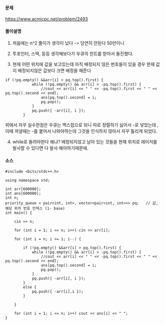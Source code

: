 #### 문제 
https://www.acmicpc.net/problem/2493

#### 풀이설명

1. 처음에는 n^2 풀이가 생각이 났다 -> 당연히 안된다 50만이니 

2. 투포인터, 스택, 등등 생각해보다가 우큐의 힌트를 받아서 돌진했다.

3. 현재 어떤 위치에 값을 보고있는데 아직 배정되지 않은 번호들이 있을 경우 현재 값이 배정되지않은 값보다 크면 배정을 해준다 
````
if (!pq.empty() &&arr[i] > pq.top().first) {
			while (!pq.empty() && arr[i] > -pq.top().first) {
				//cout << arr[i] << " " << -pq.top().first << " " << pq.top().second << endl;
				ans[pq.top().second] = i;
				pq.pop();
			}
			pq.push({ -arr[i], i });
		}
````
위에서 자꾸 실수한점은 우큐는 맥스힙으로 되니 따로 정렬하기 싫어서 -로 넣었는데 , 이때 꺼낼때는 -를 붙어서 나와야하는데  그것을 인식하지 않아서 자꾸 틀리게 되었다.

4. while로 돌려야한다 왜냐? 배정되지않고 남아 있는 것들을 현재 위치로 레이저를 발사할 수 있다면 다 발사 해야하기때문에.

#### 소스
````
#include <bits/stdc++.h>

using namespace std;

int arr[600000];
int ans[600000];
int n;
priority_queue < pair<int, int>, vector<pair<int, int>>> pq;   // 값, 해당 위치 번호 인덱스 (1- base) 
int main() {

	cin >> n;

	for (int i = 1; i <= n; i++) cin >> arr[i];

	for (int i = n; i >= 1; i--) {

		if (!pq.empty() &&arr[i] > pq.top().first) {
			while (!pq.empty() && arr[i] > -pq.top().first) {
				//cout << arr[i] << " " << -pq.top().first << " " << pq.top().second << endl;
				ans[pq.top().second] = i;
				pq.pop();
			}
			pq.push({ -arr[i], i });
		}
		else {
			pq.push({ -arr[i],i });
		}

	}

	for (int i = 1; i <= n; i++) cout << ans[i] << " ";
}
````